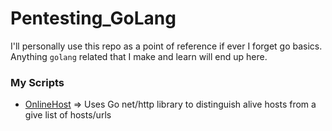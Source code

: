 # Pentesting_GoLang
I'll personally use this repo as a point of reference if ever I forget go basics. Anything `golang` related that I make and learn will end up here.     


### My Scripts 
- [OnlineHost](https://github.com/OlivierLaflamme/Pentesting_GoLang/blob/master/OnlineHost/main.go) => Uses Go net/http library to distinguish alive hosts from a give list of hosts/urls
